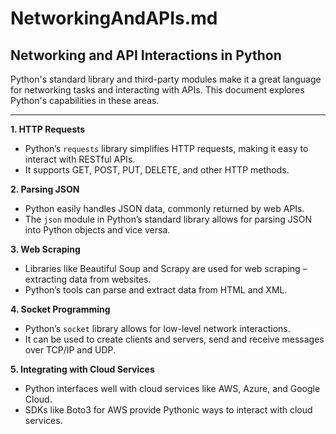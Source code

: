 # NetworkingAndAPIs.md

## Networking and API Interactions in Python

Python's standard library and third-party modules make it a great language for networking tasks and interacting with APIs. This document explores Python's capabilities in these areas.

---

**1. HTTP Requests**

- Python’s `requests` library simplifies HTTP requests, making it easy to interact with RESTful APIs.
- It supports GET, POST, PUT, DELETE, and other HTTP methods.

**2. Parsing JSON**

- Python easily handles JSON data, commonly returned by web APIs.
- The `json` module in Python’s standard library allows for parsing JSON into Python objects and vice versa.

**3. Web Scraping**

- Libraries like Beautiful Soup and Scrapy are used for web scraping – extracting data from websites.
- Python’s tools can parse and extract data from HTML and XML.

**4. Socket Programming**

- Python’s `socket` library allows for low-level network interactions.
- It can be used to create clients and servers, send and receive messages over TCP/IP and UDP.

**5. Integrating with Cloud Services**

- Python interfaces well with cloud services like AWS, Azure, and Google Cloud.
- SDKs like Boto3 for AWS provide Pythonic ways to interact with cloud services.
